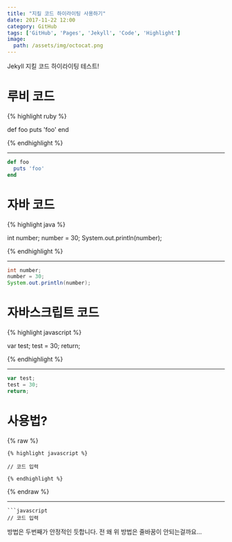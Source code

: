 ```yaml
---
title: "지킬 코드 하이라이팅 사용하기"
date: 2017-11-22 12:00
category: GitHub
tags: ['GitHub', 'Pages', 'Jekyll', 'Code', 'Highlight']
image:
  path: /assets/img/octocat.png
---
```


Jekyll 지킬 코드 하이라이팅 테스트!

# 루비 코드

{% highlight ruby %}

def foo
  puts 'foo'
end

{% endhighlight %}

---

```ruby
def foo
  puts 'foo'
end
```

# 자바 코드

{% highlight java %}

int number;
number = 30;
System.out.println(number);

{% endhighlight %}

---

```java
int number;
number = 30;
System.out.println(number);
```

# 자바스크립트 코드

{% highlight javascript %}

var test;
test = 30;
return;

{% endhighlight %}

---

```javascript
var test;
test = 30;
return;
```

# 사용법?

{% raw %}
```text
{% highlight javascript %}

// 코드 입력

{% endhighlight %}
```
{% endraw %}

---

```text
```javascript
// 코드 입력
```

방법은 두번째가 안정적인 듯합니다. 전 왜 위 방법은 줄바꿈이 안되는걸까요...
